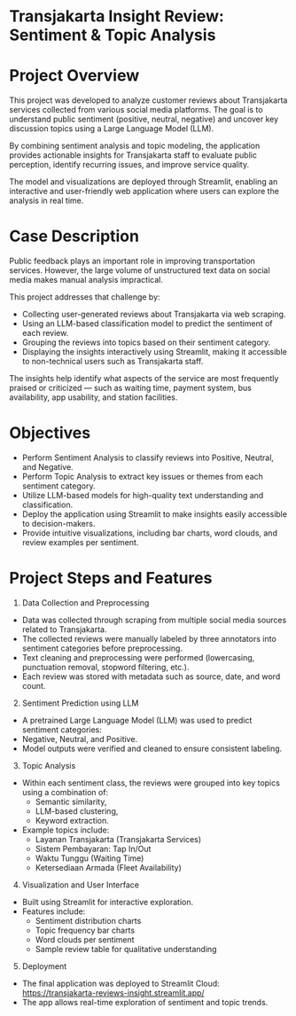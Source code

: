 # Transjakarta Insight Review: Sentiment & Topic Analysis
# Project Overview
This project was developed to analyze customer reviews about Transjakarta services collected from various social media platforms. The goal is to understand public sentiment (positive, neutral, negative) and uncover key discussion topics using a Large Language Model (LLM).

By combining sentiment analysis and topic modeling, the application provides actionable insights for Transjakarta staff to evaluate public perception, identify recurring issues, and improve service quality.

The model and visualizations are deployed through Streamlit, enabling an interactive and user-friendly web application where users can explore the analysis in real time.

# Case Description
Public feedback plays an important role in improving transportation services. However, the large volume of unstructured text data on social media makes manual analysis impractical.

This project addresses that challenge by:
- Collecting user-generated reviews about Transjakarta via web scraping.
- Using an LLM-based classification model to predict the sentiment of each review.
- Grouping the reviews into topics based on their sentiment category.
- Displaying the insights interactively using Streamlit, making it accessible to non-technical users such as Transjakarta staff.

The insights help identify what aspects of the service are most frequently praised or criticized — such as waiting time, payment system, bus availability, app usability, and station facilities.

# Objectives
- Perform Sentiment Analysis to classify reviews into Positive, Neutral, and Negative.
- Perform Topic Analysis to extract key issues or themes from each sentiment category.
- Utilize LLM-based models for high-quality text understanding and classification.
- Deploy the application using Streamlit to make insights easily accessible to decision-makers.
- Provide intuitive visualizations, including bar charts, word clouds, and review examples per sentiment.

# Project Steps and Features
1. Data Collection and Preprocessing
- Data was collected through scraping from multiple social media sources related to Transjakarta.
- The collected reviews were manually labeled by three annotators into sentiment categories before preprocessing.
- Text cleaning and preprocessing were performed (lowercasing, punctuation removal, stopword filtering, etc.).
- Each review was stored with metadata such as source, date, and word count.

2. Sentiment Prediction using LLM
- A pretrained Large Language Model (LLM) was used to predict sentiment categories:
- Negative, Neutral, and Positive.
- Model outputs were verified and cleaned to ensure consistent labeling.

3. Topic Analysis
- Within each sentiment class, the reviews were grouped into key topics using a combination of:
  - Semantic similarity,
  - LLM-based clustering,
  - Keyword extraction.
- Example topics include:
  - Layanan Transjakarta (Transjakarta Services)
  - Sistem Pembayaran: Tap In/Out
  - Waktu Tunggu (Waiting Time)
  - Ketersediaan Armada (Fleet Availability)

4. Visualization and User Interface
- Built using Streamlit for interactive exploration.
- Features include:
  - Sentiment distribution charts
  - Topic frequency bar charts
  - Word clouds per sentiment
  - Sample review table for qualitative understanding

5. Deployment
- The final application was deployed to Streamlit Cloud: https://transjakarta-reviews-insight.streamlit.app/
- The app allows real-time exploration of sentiment and topic trends.
